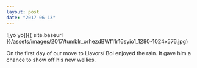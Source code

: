 ```yaml
---
layout: post
date: "2017-06-13"
---
```


![yo yo]({{ site.baseurl }}/assets/images/2017/tumblr_orhezdBWf11r16syio1_1280-1024x576.jpg)

On the first day of our move to Llavorsí Boi enjoyed the rain. It gave him a chance to show off his new wellies.
